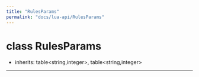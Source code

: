 ```yaml
---
title: "RulesParams"
permalink: "docs/lua-api/RulesParams"
---
```

# class RulesParams


- inherits:
table<string,integer>, table<string,integer>










---



